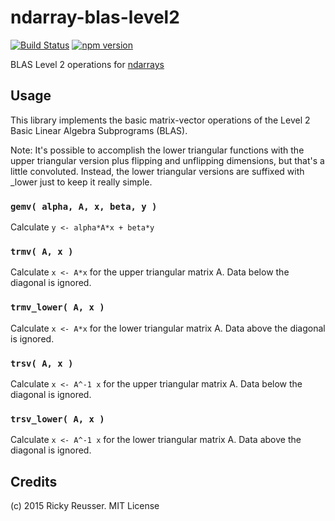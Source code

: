 # ndarray-blas-level2

[![Build Status](https://travis-ci.org/scijs/ndarray-blas-level2.svg?branch=master)](https://travis-ci.org/scijs/ndarray-blas-level2) [![npm version](https://badge.fury.io/js/ndarray-blas-level2.svg)](http://badge.fury.io/js/ndarray-blas-level2)

BLAS Level 2 operations for [ndarrays](https://github.com/scijs/ndarray)


## Usage

This library implements the basic matrix-vector operations of the Level 2 Basic Linear Algebra Subprograms (BLAS).

Note: It's possible to accomplish the lower triangular functions with the upper triangular version plus flipping and unflipping dimensions, but that's a little convoluted. Instead, the lower triangular versions are suffixed with \_lower just to keep it really simple.

### `gemv( alpha, A, x, beta, y )`
Calculate `y <- alpha*A*x + beta*y`

### `trmv( A, x )`
Calculate `x <- A*x` for the upper triangular matrix A. Data below the diagonal is ignored.

### `trmv_lower( A, x )`
Calculate `x <- A*x` for the lower triangular matrix A. Data above the diagonal is ignored.

### `trsv( A, x )`
Calculate `x <- A^-1 x` for the upper triangular matrix A. Data below the diagonal is ignored.

### `trsv_lower( A, x )`
Calculate `x <- A^-1 x` for the lower triangular matrix A. Data above the diagonal is ignored.



## Credits
(c) 2015 Ricky Reusser. MIT License
